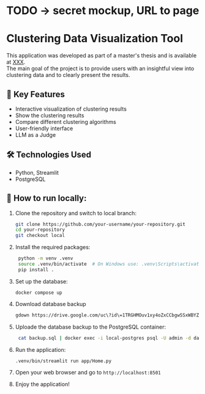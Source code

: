# TODO -> secret mockup, URL to page

# Clustering Data Visualization Tool

This application was developed as part of a master's thesis and is available at [XXX](XXX).  
The main goal of the project is to provide users with an insightful view into clustering data and to clearly present the results.

## 🎯 Key Features

- Interactive visualization of clustering results
- Show the clustering results
- Compare different clustering algorithms
- User-friendly interface
- LLM as a Judge

## 🛠️ Technologies Used

- Python, Streamlit
- PostgreSQL

## 🚀 How to run locally:

1. Clone the repository and switch to local branch:

   ```bash
   git clone https://github.com/your-username/your-repository.git
   cd your-repository
   git checkout local
   ```

2. Install the required packages:
   ```bash
    python -m venv .venv
    source .venv/bin/activate  # On Windows use: .venv\Scripts\activate
    pip install .
   ```
3. Set up the database:
   ```
   docker compose up
   ```
4. Download database backup
   ```bash
   gdown https://drive.google.com/uc\?id\=1TRGHMOuv1xy4oZxCCbgwSSxWBYZmP9gj
   ```
5. Uploade the database backup to the PostgreSQL container:
   ```bash
    cat backup.sql | docker exec -i local-postgres psql -U admin -d data
   ```
6. Run the application:

   ```bash
   .venv/bin/streamlit run app/Home.py
   ```

7. Open your web browser and go to `http://localhost:8501`

8. Enjoy the application!
